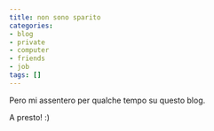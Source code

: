 ```yaml
---
title: non sono sparito
categories:
- blog
- private
- computer
- friends
- job
tags: []
---
```

Pero mi assentero per qualche tempo su questo blog.

A presto! :)

